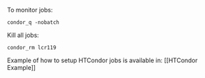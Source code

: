 
To monitor jobs:
```shell
condor_q -nobatch
```

Kill all jobs:
```shell
condor_rm lcr119
```

Example of how to setup HTCondor jobs is available in: [[HTCondor Example]]